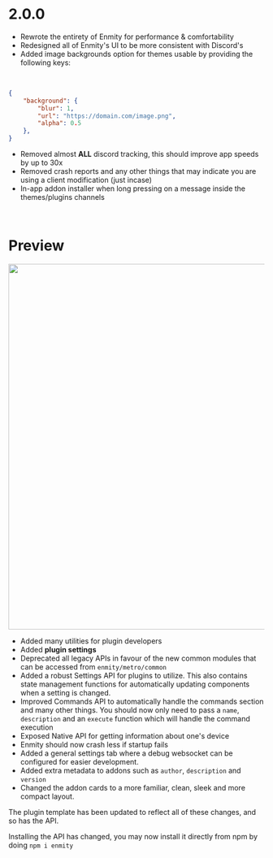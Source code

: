 # 2.0.0

- Rewrote the entirety of Enmity for performance & comfortability
- Redesigned all of Enmity's UI to be more consistent with Discord's
- Added image backgrounds option for themes usable by providing the following keys:

<br />

```json
{
    "background": {
        "blur": 1,
        "url": "https://domain.com/image.png",
        "alpha": 0.5
    },
}
```
- Removed almost **ALL** discord tracking, this should improve app speeds by up to 30x
- Removed crash reports and any other things that may indicate you are using a client modification (just incase)
- In-app addon installer when long pressing on a message inside the themes/plugins channels

<br />

# Preview
<img src="https://media.wtf/69919483" height="720" />

- Added many utilities for plugin developers
- Added **plugin settings**
- Deprecated all legacy APIs in favour of the new common modules that can be accessed from `enmity/metro/common`
- Added a robust Settings API for plugins to utilize. This also contains state management functions for automatically updating components when a setting is changed.
- Improved Commands API to automatically handle the commands section and many other things. You should now only need to pass a `name`, `description` and an `execute` function which will handle the command execution
- Exposed Native API for getting information about one's device
- Enmity should now crash less if startup fails
- Added a general settings tab where a debug websocket can be configured for easier development.
- Added extra metadata to addons such as `author`, `description` and `version`
- Changed the addon cards to a more familiar, clean, sleek and more compact layout.

The plugin template has been updated to reflect all of these changes, and so has the API.

Installing the API has changed, you may now install it directly from npm by doing `npm i enmity`
